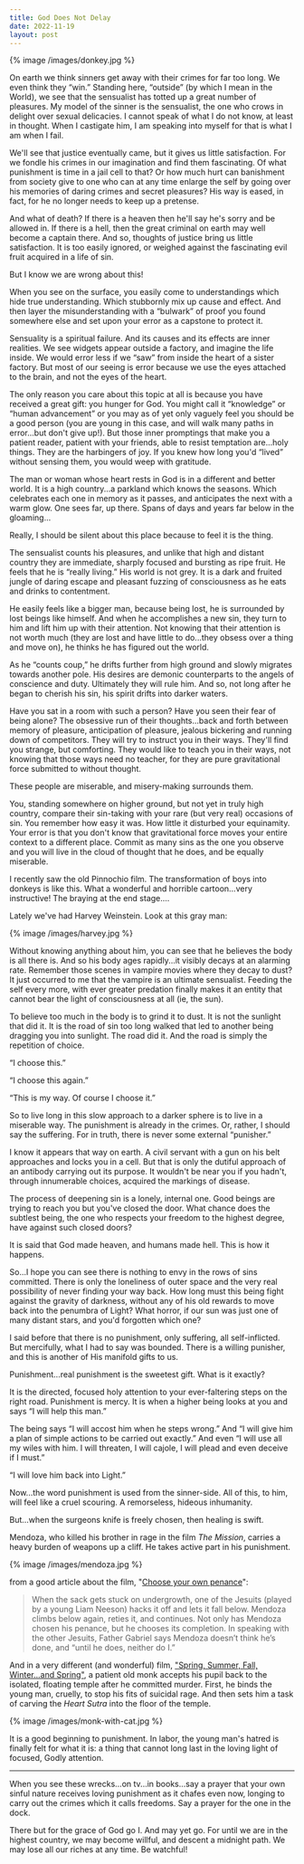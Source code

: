 ```yaml
---
title: God Does Not Delay
date: 2022-11-19
layout: post
---
```


{% image /images/donkey.jpg %}

On earth we think sinners get away with their crimes for far too long. We even
think they “win.” Standing here, “outside” (by which I mean in the World), we
see that the sensualist has totted up a great number of pleasures. My model of
the sinner is the sensualist, the one who crows in delight over sexual
delicacies. I cannot speak of what I do not know, at least in thought. When I
castigate him, I am speaking into myself for that is what I am when I fail.

We'll see that justice eventually came, but it gives us little satisfaction.
For we fondle his crimes in our imagination and find them fascinating. Of what
punishment is time in a jail cell to that? Or how much hurt can banishment from
society give to one who can at any time enlarge the self by going over his
memories of daring crimes and secret pleasures? His way is eased, in fact, for
he no longer needs to keep up a pretense.

And what of death? If there is a heaven then he'll say he's sorry and be
allowed in. If there is a hell, then the great criminal on earth may well
become a captain there. And so, thoughts of justice bring us little
satisfaction. It is too easily ignored, or weighed against the fascinating evil
fruit acquired in a life of sin.

But I know we are wrong about this!

When you see on the surface, you easily come to understandings which hide true
understanding. Which stubbornly mix up cause and effect. And then layer the
misunderstanding with a “bulwark” of proof you found somewhere else and set
upon your error as a capstone to protect it.

Sensuality is a spiritual failure. And its causes and its effects are inner
realities. We see widgets appear outside a factory, and imagine the life
inside. We would error less if we “saw” from inside the heart of a sister
factory. But most of our seeing is error because we use the eyes attached to
the brain, and not the eyes of the heart.

The only reason you care about this topic at all is because you have received a
great gift: you hunger for God. You might call it “knowledge” or “human
advancement” or you may as of yet only vaguely feel you should be a good person
(you are young in this case, and will walk many paths in error...but don't give
up!). But those inner promptings that make you a patient reader, patient with
your friends, able to resist temptation are...holy things. They are the
harbingers of joy. If you knew how long you'd “lived” without sensing them, you
would weep with gratitude.

The man or woman whose heart rests in God is in a different and better world.
It is a high country...a parkland which knows the seasons. Which celebrates
each one in memory as it passes, and anticipates the next with a warm glow. One
sees far, up there. Spans of days and years far below in the gloaming...

Really, I should be silent about this place because to feel it is the thing.

The sensualist counts his pleasures, and unlike that high and distant country
they are immediate, sharply focused and bursting as ripe fruit. He feels that
he is “really living.” His world is not grey. It is a dark and fruited jungle
of daring escape and pleasant fuzzing of consciousness as he eats and drinks to
contentment.

He easily feels like a bigger man, because being lost, he is surrounded by lost
beings like himself. And when he accomplishes a new sin, they turn to him and
lift him up with their attention. Not knowing that their attention is not worth
much (they are lost and have little to do...they obsess over a thing and move
on), he thinks he has figured out the world.

As he “counts coup,” he drifts further from high ground and slowly migrates
towards another pole. His desires are demonic counterparts to the angels of
conscience and duty. Ultimately they will rule him. And so, not long after he
began to cherish his sin, his spirit drifts into darker waters.

Have you sat in a room with such a person? Have you seen their fear of being
alone? The obsessive run of their thoughts...back and forth between memory of
pleasure, anticipation of pleasure, jealous bickering and running down of
competitors. They will try to instruct you in their ways. They'll find you
strange, but comforting. They would like to teach you in their ways, not
knowing that those ways need no teacher, for they are pure gravitational force
submitted to without thought.

These people are miserable, and misery-making surrounds them.

You, standing somewhere on higher ground, but not yet in truly high country,
compare their sin-taking with your rare (but very real) occasions of sin. You
remember how easy it was. How little it disturbed your equinamity. Your error
is that you don't know that gravitational force moves your entire context to a
different place. Commit as many sins as the one you observe and you will live
in the cloud of thought that he does, and be equally miserable.

I recently saw the old Pinnochio film. The transformation of boys into donkeys
is like this. What a wonderful and horrible cartoon...very instructive! The
braying at the end stage....

Lately we've had Harvey Weinstein. Look at this gray man:

{% image /images/harvey.jpg %}

Without knowing anything about him, you can see that he believes the body is
all there is. And so his body ages rapidly...it visibly decays at an alarming
rate. Remember those scenes in vampire movies where they decay to dust? It just
occurred to me that the vampire is an ultimate sensualist. Feeding the
self every more, with ever greater predation finally makes it an entity
that cannot bear the light of consciousness at all (ie, the sun).

To believe too much in the body is to grind it to dust. It is not the sunlight
that did it. It is the road of sin too long walked that led to another being dragging you into
sunlight. The road did it. And the road is simply the repetition of choice.

“I choose this.”

“I choose this again.”

“This is my way. Of course I choose it.”

So to live long in this slow approach to a darker sphere is to live in a
miserable way. The punishment is already in the crimes. Or, rather, I should
say the suffering. For in truth, there is never some external “punisher.”

I know it appears that way on earth. A civil servant with a gun on his belt
approaches and locks you in a cell. But that is only the dutiful approach of an
antibody carrying out its purpose. It wouldn't be near you if you hadn't,
through innumerable choices, acquired the markings of disease.

The process of deepening sin is a lonely, internal one. Good beings are trying
to reach you but you've closed the door. What chance does the subtlest being,
the one who respects your freedom to the highest degree, have against such
closed doors?

It is said that God made heaven, and humans made hell. This is how it happens.

So...I hope you can see there is nothing to envy in the rows of sins committed.
There is only the loneliness of outer space and the very real possibility of
never finding your way back. How long must this being fight against the gravity
of darkness, without any of his old rewards to move back into the penumbra of
Light? What horror, if our sun was just one of many distant stars, and you'd
forgotten which one?

I said before that there is no punishment, only suffering, all self-inflicted.
But mercifully, what I had to say was bounded. There is a willing punisher, and
this is another of His manifold gifts to us.

Punishment...real punishment is the sweetest gift. What is it exactly?

It is the directed, focused holy attention to your ever-faltering steps on the
right road. Punishment is mercy. It is when a higher being looks at you and
says “I will help this man.”

The being says “I will accost him when he steps wrong.” And “I will give him a
plan of simple actions to be carried out exactly.” And even “I will use all my
wiles with him. I will threaten, I will cajole, I will plead and even deceive
if I must.”

“I will love him back into Light.”

Now...the word punishment is used from the sinner-side. All of this, to him,
will feel like a cruel scouring. A remorseless, hideous inhumanity.

But...when the surgeons knife is freely chosen, then healing is swift.

Mendoza, who killed his brother in rage in the film *The Mission*, carries
a heavy burden of weapons up a cliff. He takes active part in his punishment.

{% image /images/mendoza.jpg %}

from a good article about the film, "[Choose your own penance](https://dailytheology.org/2013/02/27/the-mission-choose-your-own-penance/)":

> When the sack gets stuck on undergrowth, one of the Jesuits (played by a young
> Liam Neeson) hacks it off and lets it fall below. Mendoza climbs below again,
> reties it, and continues. Not only has Mendoza chosen his penance, but he
> chooses its completion. In speaking with the other Jesuits, Father Gabriel says
> Mendoza doesn’t think he’s done, and “until he does, neither do I.”

And in a very different (and wonderful) film, ["Spring, Summer, Fall, Winter...and Spring"](https://en.wikipedia.org/wiki/Spring,_Summer,_Fall,_Winter..._and_Spring),
a patient old monk accepts his pupil back to the isolated, floating temple after
he committed murder. First, he binds the young man, cruelly, to stop his
fits of suicidal rage. And then sets him a task of carving the *Heart Sutra*
into the floor of the temple.

{% image /images/monk-with-cat.jpg %}

It is a good beginning to punishment. In labor, the young man's hatred is
finally felt for what it is: a thing that cannot long last in the loving
light of focused, Godly attention.

----

When you see these wrecks...on tv...in books...say a prayer that your own
sinful nature receives loving punishment as it chafes even now, longing to
carry out the crimes which it calls freedoms. Say a prayer for the one in the
dock.

There but for the grace of God go I. And may yet go. For until we are in the
highest country, we may become willful, and descent a midnight path. We may
lose all our riches at any time. Be watchful!

